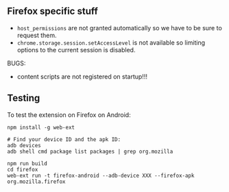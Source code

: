 ## Firefox specific stuff

- `host_permissions` are not granted automatically so we have to be sure to request them.
- `chrome.storage.session.setAccessLevel` is not available so limiting options to the current session is disabled.

BUGS:
- content scripts are not registered on startup!!!

## Testing

To test the extension on Firefox on Android:

```shell
npm install -g web-ext

# Find your device ID and the apk ID:
adb devices
adb shell cmd package list packages | grep org.mozilla

npm run build
cd firefox
web-ext run -t firefox-android --adb-device XXX --firefox-apk org.mozilla.firefox
```
